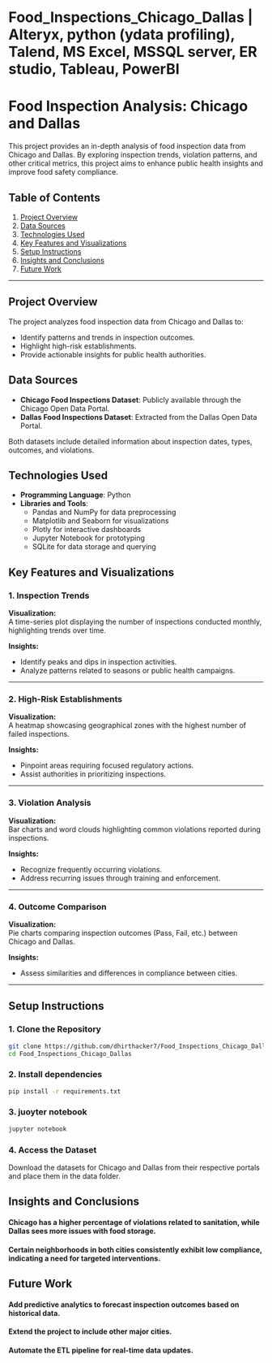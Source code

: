 # Food_Inspections_Chicago_Dallas | Alteryx, python (ydata profiling), Talend, MS Excel, MSSQL server, ER studio, Tableau, PowerBI

# Food Inspection Analysis: Chicago and Dallas  

This project provides an in-depth analysis of food inspection data from Chicago and Dallas. By exploring inspection trends, violation patterns, and other critical metrics, this project aims to enhance public health insights and improve food safety compliance.  

## Table of Contents  
1. [Project Overview](#project-overview)  
2. [Data Sources](#data-sources)  
3. [Technologies Used](#technologies-used)  
4. [Key Features and Visualizations](#key-features-and-visualizations)  
5. [Setup Instructions](#setup-instructions)  
6. [Insights and Conclusions](#insights-and-conclusions)  
7. [Future Work](#future-work)  

---

## Project Overview  
The project analyzes food inspection data from Chicago and Dallas to:  
- Identify patterns and trends in inspection outcomes.  
- Highlight high-risk establishments.  
- Provide actionable insights for public health authorities.  

## Data Sources  
- **Chicago Food Inspections Dataset**: Publicly available through the Chicago Open Data Portal.  
- **Dallas Food Inspections Dataset**: Extracted from the Dallas Open Data Portal.  

Both datasets include detailed information about inspection dates, types, outcomes, and violations.  

## Technologies Used  
- **Programming Language**: Python  
- **Libraries and Tools**:  
  - Pandas and NumPy for data preprocessing  
  - Matplotlib and Seaborn for visualizations  
  - Plotly for interactive dashboards  
  - Jupyter Notebook for prototyping  
  - SQLite for data storage and querying  

## Key Features and Visualizations  

### 1. Inspection Trends  
**Visualization:**  
A time-series plot displaying the number of inspections conducted monthly, highlighting trends over time.  

**Insights:**  
- Identify peaks and dips in inspection activities.  
- Analyze patterns related to seasons or public health campaigns.  

---

### 2. High-Risk Establishments  
**Visualization:**  
A heatmap showcasing geographical zones with the highest number of failed inspections.  

**Insights:**  
- Pinpoint areas requiring focused regulatory actions.  
- Assist authorities in prioritizing inspections.  

---

### 3. Violation Analysis  
**Visualization:**  
Bar charts and word clouds highlighting common violations reported during inspections.  

**Insights:**  
- Recognize frequently occurring violations.  
- Address recurring issues through training and enforcement.  

---

### 4. Outcome Comparison  
**Visualization:**  
Pie charts comparing inspection outcomes (Pass, Fail, etc.) between Chicago and Dallas.  

**Insights:**  
- Assess similarities and differences in compliance between cities.  

---

## Setup Instructions  

### 1. Clone the Repository  
```bash  
git clone https://github.com/dhirthacker7/Food_Inspections_Chicago_Dallas.git  
cd Food_Inspections_Chicago_Dallas  
```

### 2. Install dependencies
```bash
pip install -r requirements.txt
```

### 3. juoyter notebook
```bash
jupyter notebook  
```

### 4. Access the Dataset
Download the datasets for Chicago and Dallas from their respective portals and place them in the data folder.

## Insights and Conclusions
#### Chicago has a higher percentage of violations related to sanitation, while Dallas sees more issues with food storage.
#### Certain neighborhoods in both cities consistently exhibit low compliance, indicating a need for targeted interventions.

## Future Work
#### Add predictive analytics to forecast inspection outcomes based on historical data.
#### Extend the project to include other major cities.
#### Automate the ETL pipeline for real-time data updates.
